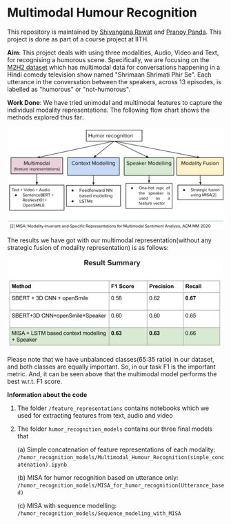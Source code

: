 # Multimodal Humour Recognition
This repository is maintained by [Shivangana Rawat](https://www.linkedin.com/in/shivangana-rawat-b12254124/) and [Pranoy Panda](https://sites.google.com/view/pranoy-panda/). This project is done as part of a course project at IITH. 

**Aim**: This project deals with using three modalities, Audio, Video and Text, for recognising a humorous scene. Specifically, we are focusing on the [M2H2 dataset](https://arxiv.org/abs/2108.01260) which has multimodal data for conversations happening in a Hindi comedy television show named "Shrimaan Shrimati Phir Se". Each utterance in the conversation between the speakers, across 13 episodes, is labelled as "humorous" or "not-humorous".   

**Work Done**: We have tried unimodal and multimodal features to capture the individual modality representations. The following flow chart shows the methods explored thus far:

<img src="/images/flowchart.png" alt="flowchart" width="700"/>

The results we have got with our multimodal representation(without any strategic fusion of modality representation) is as follows:

<img src="/images/result.png" alt="results" width="500" >

Please note that we have unbalanced classes(65:35 ratio) in our dataset, and both classes are equally important. So, in our task F1 is the important metric. And, it can be seen above that the multimodal model performs the best w.r.t. F1 score.

**Information about the code**
1. The folder ```/feature_representations``` contains notebooks which we used for extracting features from text, audio and video
2. The folder ```humor_recognition_models``` contains our three final models that 

    (a) Simple concatenation of feature representations of each modality: ```/humor_recognition_models/Multimodal_Humour_Recognition(simple_concatenation).ipynb```
    
    (b) MISA for humor recognition based on utterance only: ```/humor_recognition_models/MISA_for_humor_recognition(Utterance_based)```
    
    (c) MISA with sequence modelling: ```/humor_recognition_models/Sequence_modeling_with_MISA```
